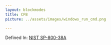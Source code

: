 ```yaml
---
layout: blockmodes
title: CFB
picture: ../assets/images/windows_run_cmd.png

---
```

Defined In: [NIST SP-800-38A](http://csrc.nist.gov)

